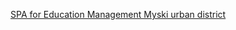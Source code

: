<p><a href="https://sergofan.github.io/uomgo" target="_blank"> SPA for Education Management Myski urban district</a></p>
